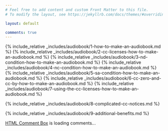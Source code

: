 ```yaml
---
# Feel free to add content and custom Front Matter to this file.
# To modify the layout, see https://jekyllrb.com/docs/themes/#overriding-theme-defaults

layout: default

comments: true
---
```


{% include_relative  _includes/audiobook/1-how-to-make-an-audiobook.md %}
{% include_relative  _includes/audiobook/2-cc-licenses-how-to-make-an-audiobook.md %}
{% include_relative  _includes/audiobook/3-nd-condition-how-to-make-an-audiobook.md %}
{% include_relative  _includes/audiobook/4-nc-condition-how-to-make-an-audiobook.md %}
{% include_relative  _includes/audiobook/5-sa-condition-how-to-make-an-audiobook.md %}
{% include_relative  _includes/audiobook/6-cc-zero-and-cc-by-how-to-make-an-audiobook.md %}
{% include_relative  _includes/audiobook/7-using-the-cc-licenses-how-to-make-an-audiobook.md %}

{% include_relative  _includes/audiobook/8-complicated-cc-notices.md %}

{% include_relative  _includes/audiobook/9-additional-benefits.md %}

<div id="comments"></div>

<!-- begin wwww.htmlcommentbox.com -->
 <div id="HCB_comment_box"><a href="http://www.htmlcommentbox.com">HTML Comment Box</a> is loading comments...</div>
 <link rel="stylesheet" type="text/css" href="https://www.htmlcommentbox.com/static/skins/bootstrap/twitter-bootstrap.css?v=0" />
 <script type="text/javascript" id="hcb"> /*<!--*/ if(!window.hcb_user){hcb_user={};} (function(){var s=document.createElement("script"), l=hcb_user.PAGE || (""+window.location).replace(/'/g,"%27"), h="https://www.htmlcommentbox.com";s.setAttribute("type","text/javascript");s.setAttribute("src", h+"/jread?page="+encodeURIComponent(l).replace("+","%2B")+"&mod=%241%24wq1rdBcg%24qlqFGrqDU2YjXA4QGYvmP1"+"&opts=16798&num=10&ts=1629028591557");if (typeof s!="undefined") document.getElementsByTagName("head")[0].appendChild(s);})(); /*-->*/ </script>
<!-- end www.htmlcommentbox.com -->

  <script src="./js/script-audiobooks.js"></script>
